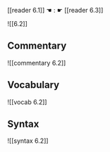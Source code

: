 [[reader 6.1]] ☚ : ☛ [[reader 6.3]]

![[6.2]]

## Commentary

![[commentary 6.2]]

## Vocabulary

![[vocab 6.2]]

## Syntax

![[syntax 6.2]]

